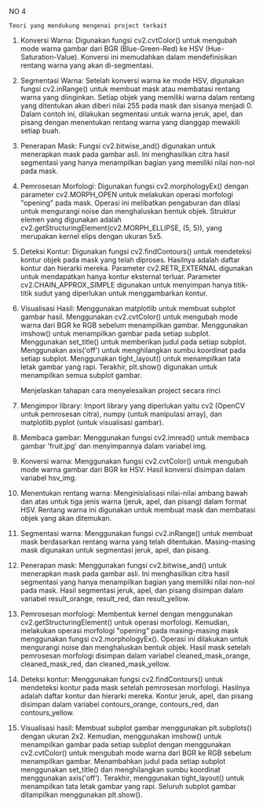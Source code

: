 
NO 4

    Teori yang mendukung mengenai project terkait

1. Konversi Warna:
    Digunakan fungsi cv2.cvtColor() untuk mengubah mode warna gambar dari BGR (Blue-Green-Red) ke HSV (Hue-Saturation-Value). Konversi ini memudahkan dalam mendefinisikan rentang warna yang akan di-segmentasi.

2. Segmentasi Warna:
    Setelah konversi warna ke mode HSV, digunakan fungsi cv2.inRange() untuk membuat mask atau membatasi rentang warna yang diinginkan. Setiap objek yang memiliki warna dalam rentang yang ditentukan akan diberi nilai 255 pada mask dan sisanya menjadi 0.
    Dalam contoh ini, dilakukan segmentasi untuk warna jeruk, apel, dan pisang dengan menentukan rentang warna yang dianggap mewakili setiap buah.

3. Penerapan Mask:
    Fungsi cv2.bitwise_and() digunakan untuk menerapkan mask pada gambar asli. Ini menghasilkan citra hasil segmentasi yang hanya menampilkan bagian yang memiliki nilai non-nol pada mask.

4. Pemrosesan Morfologi:
    Digunakan fungsi cv2.morphologyEx() dengan parameter cv2.MORPH_OPEN untuk melakukan operasi morfologi "opening" pada mask. Operasi ini melibatkan pengaburan dan dilasi untuk mengurangi noise dan menghaluskan bentuk objek.
    Struktur elemen yang digunakan adalah cv2.getStructuringElement(cv2.MORPH_ELLIPSE, (5, 5)), yang merupakan kernel elips dengan ukuran 5x5.

5. Deteksi Kontur:
    Digunakan fungsi cv2.findContours() untuk mendeteksi kontur objek pada mask yang telah diproses. Hasilnya adalah daftar kontur dan hierarki mereka.
    Parameter cv2.RETR_EXTERNAL digunakan untuk mendapatkan hanya kontur eksternal terluar.
    Parameter cv2.CHAIN_APPROX_SIMPLE digunakan untuk menyimpan hanya titik-titik sudut yang diperlukan untuk menggambarkan kontur.

6. Visualisasi Hasil:
    Menggunakan matplotlib untuk membuat subplot gambar hasil.
    Menggunakan cv2.cvtColor() untuk mengubah mode warna dari BGR ke RGB sebelum menampilkan gambar.
    Menggunakan imshow() untuk menampilkan gambar pada setiap subplot.
    Menggunakan set_title() untuk memberikan judul pada setiap subplot.
    Menggunakan axis('off') untuk menghilangkan sumbu koordinat pada setiap subplot.
    Menggunakan tight_layout() untuk menampilkan tata letak gambar yang rapi.
    Terakhir, plt.show() digunakan untuk menampilkan semua subplot gambar.
    

    Menjelaskan tahapan cara menyelesaikan project secara rinci

1. Mengimpor library: Import library yang diperlukan yaitu cv2 (OpenCV untuk pemrosesan citra), numpy (untuk manipulasi array), dan matplotlib.pyplot (untuk visualisasi gambar).

2. Membaca gambar: Menggunakan fungsi cv2.imread() untuk membaca gambar 'fruit.jpg' dan menyimpannya dalam variabel img.

3. Konversi warna: Menggunakan fungsi cv2.cvtColor() untuk mengubah mode warna gambar dari BGR ke HSV. Hasil konversi disimpan dalam variabel hsv_img.

4. Menentukan rentang warna: Menginisialisasi nilai-nilai ambang bawah dan atas untuk tiga jenis warna (jeruk, apel, dan pisang) dalam format HSV. Rentang warna ini digunakan untuk membuat mask dan membatasi objek yang akan ditemukan.

5. Segmentasi warna: Menggunakan fungsi cv2.inRange() untuk membuat mask berdasarkan rentang warna yang telah ditentukan. Masing-masing mask digunakan untuk segmentasi jeruk, apel, dan pisang.

6. Penerapan mask: Menggunakan fungsi cv2.bitwise_and() untuk menerapkan mask pada gambar asli. Ini menghasilkan citra hasil segmentasi yang hanya menampilkan bagian yang memiliki nilai non-nol pada mask. Hasil segmentasi jeruk, apel, dan pisang disimpan dalam variabel result_orange, result_red, dan result_yellow.

7. Pemrosesan morfologi: Membentuk kernel dengan menggunakan cv2.getStructuringElement() untuk operasi morfologi. Kemudian, melakukan operasi morfologi "opening" pada masing-masing mask menggunakan fungsi cv2.morphologyEx(). Operasi ini dilakukan untuk mengurangi noise dan menghaluskan bentuk objek. Hasil mask setelah pemrosesan morfologi disimpan dalam variabel cleaned_mask_orange, cleaned_mask_red, dan cleaned_mask_yellow.

8. Deteksi kontur: Menggunakan fungsi cv2.findContours() untuk mendeteksi kontur pada mask setelah pemrosesan morfologi. Hasilnya adalah daftar kontur dan hierarki mereka. Kontur jeruk, apel, dan pisang disimpan dalam variabel contours_orange, contours_red, dan contours_yellow.

9. Visualisasi hasil: Membuat subplot gambar menggunakan plt.subplots() dengan ukuran 2x2. Kemudian, menggunakan imshow() untuk menampilkan gambar pada setiap subplot dengan menggunakan cv2.cvtColor() untuk mengubah mode warna dari BGR ke RGB sebelum menampilkan gambar. Menambahkan judul pada setiap subplot menggunakan set_title() dan menghilangkan sumbu koordinat menggunakan axis('off'). Terakhir, menggunakan tight_layout() untuk menampilkan tata letak gambar yang rapi. Seluruh subplot gambar ditampilkan menggunakan plt.show().


